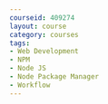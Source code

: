 ```yaml
---
courseid: 409274
layout: course
category: courses
tags:
- Web Development
- NPM
- Node JS
- Node Package Manager
- Workflow
---
```

